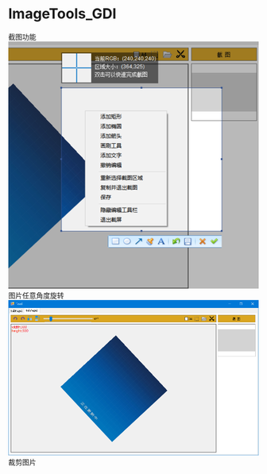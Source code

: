 # ImageTools_GDI
截图功能
![Image text](https://github.com/MrWYi/ImageTools_GDI/blob/main/%E6%88%AA%E5%9B%BE.png)
图片任意角度旋转
![Image text](https://github.com/MrWYi/ImageTools_GDI/blob/main/%E6%97%8B%E8%BD%AC.png)
裁剪图片
